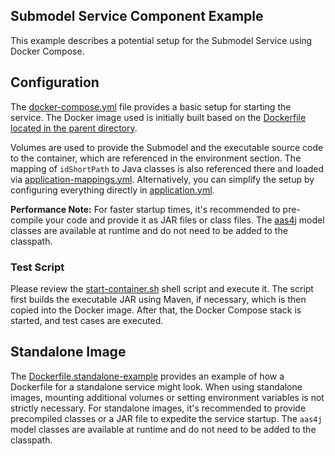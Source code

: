 ## Submodel Service Component Example

This example describes a potential setup for the Submodel Service using Docker Compose.

## Configuration

The [docker-compose.yml](docker-compose.yml) file provides a basic setup for starting the service. The Docker image used is initially built based on the [Dockerfile located in the parent directory](../Dockerfile).

Volumes are used to provide the Submodel and the executable source code to the container, which are referenced in the environment section. The mapping of `idShortPath` to Java classes is also referenced there and loaded via [application-mappings.yml](application-mappings.yml). Alternatively, you can simplify the setup by configuring everything directly in [application.yml](application.yml).

**Performance Note:** For faster startup times, it's recommended to pre-compile your code and provide it as JAR files or class files. The [aas4j](https://github.com/eclipse-aas4j/aas4j) model classes are available at runtime and do not need to be added to the classpath.

### Test Script

Please review the [start-container.sh](start-container.sh) shell script and execute it. The script first builds the executable JAR using Maven, if necessary, which is then copied into the Docker image. After that, the Docker Compose stack is started, and test cases are executed.

## Standalone Image

The [Dockerfile.standalone-example](Dockerfile.standalone-example) provides an example of how a Dockerfile for a standalone service might look. When using standalone images, mounting additional volumes or setting environment variables is not strictly necessary. For standalone images, it's recommended to provide precompiled classes or a JAR file to expedite the service startup. The `aas4j` model classes are available at runtime and do not need to be added to the classpath.
